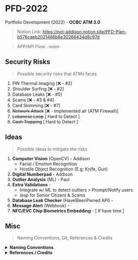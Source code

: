 # PFD-2022
Portfolio Development (2022) - **OCBC ATM 3.0**
> Notion Link: https://not-addison.notion.site/PFD-Plan-b576caeb2021486b8e30266434d8c97d

> APP/API Flow: -soon-

## Security Risks
> Possible security risks that ATMs faces
1. PIN Thermal Imaging [❌ - #2]
2. Shoulder Surfing [❌ - #2]
3. Database Leaks [❌ - #5]
4. Scams [❌ - #3 & #4]
5. Card Skimming [❌ - #7]
6. ~~Network Attack~~ [❌ - Implemented alr (ATM Firewall)]
7. ~~Lebanese Loop~~ [ Hard to Detect ]
8. ~~Cash Trapping~~ [ Hard to Detect ]

## Ideas
> Possible ideas to mitigate the risks
1. **Computer Vision** (OpenCV) - Addison
   - Facial / Emotion Recognition
   - Hostile Object Recognition (E.g; Knife, Gun)
2. **Digital Numberpad** - Addison
3. **Outlier Analysis** (ML) - Paul
4. **Extra Validations** - 
   - Integrate w/ ML to detect outliers > Prompt/Notify users
   - (esp for Senior Citizen) & Scams
5. **Database Leak Checker** (HaveIBeenPwned API) - 
6. **Message Alert** (Webhook) - 
7. **NFC/EVC Chip Biometrics Embedding** - [ If have time ]

## Misc
> Naming Conventions, Git, References & Credits

<details>
<summary><b>Naming Conventions</b></summary>
- <b>Commits</b> : Buff a unit by 1 Attack and 1 Defense (HP) <br>
- <b>Functions</b> : PascalCase, Function names start with a capital letter. (E.g: ParseJson()) <br>
- <b>Variables</b>: camelCase or Hungarian Notation. (E.g: isValid or **b**IsValid)<br>
- <b>Constants</b>: All uppercase. (E.g: const int MAX_SIZE = 100;)<br>
- <b>Classes</b>: PascalCase, Class names start with a capital letter. (E.g: class MyClass)<br>
- <b>Asset Files</b>: PascalCase, File names start with a capital letter. (E.g: MyFile.txt)<br>
- <b>Script Files</b>: PascalCase or snake_case, File names start with a lowercase letter. (E.g: my_script.py or MyScript.py)<br>

- **References**: 
- > Commit: https://www.freecodecamp.org/news/writing-good-commit-messages-a-practical-guide/
- > Coding Practices: https://curc.readthedocs.io/en/latest/programming/coding-best-practices.html
</details>

<details>
<summary><b>References / Credits</b></summary>
- UX of digital randomized Numberpad : https://uxpajournal.org/usability-evaluation-of-randomized-keypad/<br>

</details>